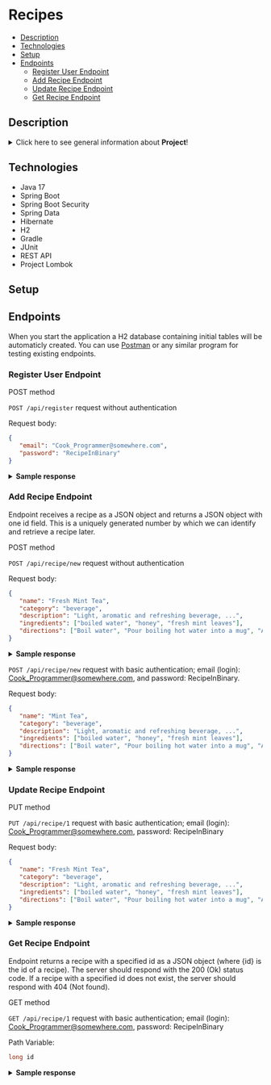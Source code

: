 # Recipes
* [Description](#description)
* [Technologies](#technologies)
* [Setup](#setup)
* [Endpoints](#endpoints)
    * [Register User Endpoint](#register-user-endpoint)
    * [Add Recipe Endpoint](#add-recipe-endpoint)
    * [Update Recipe Endpoint](#update-recipe-endpoint)
    * [Get Recipe Endpoint](#get-recipe-endpoint)

## Description

<details>
<summary>Click here to see general information about <b>Project</b>!</summary>
  
  
A multi-user web application that allows storing, retrieving, updating and deleting recipes. Each user can search for recipes by category or name. The serivce          supports registration process and allows users (after logon) to add their own recipes and to update, delete and search this recipes by ID.
  
  
</details>

## Technologies

<ul>
  <li>Java 17</li>
  <li>Spring Boot</li>
  <li>Spring Boot Security</li>
  <li>Spring Data</li>
  <li>Hibernate</li>
  <li>H2</li>
  <li>Gradle</li>
  <li>JUnit</li>
  <li>REST API</li>
  <li>Project Lombok</li>
</ul>

## Setup

## Endpoints

When you start the application a H2 database containing initial tables will be automaticly created. You can use [Postman](https://www.postman.com) or any similar program for testing existing endpoints.

### Register User Endpoint

POST method

```POST /api/register```    request without authentication

Request body:

```json
{
   "email": "Cook_Programmer@somewhere.com",
   "password": "RecipeInBinary"
}
```
<details>
<summary><b>Sample response</b></summary>
  Stasus code: 200 (Ok)
</details>


### Add Recipe Endpoint

Endpoint receives a recipe as a JSON object and returns a JSON object with one id field. This is a uniquely generated number by which we can identify and retrieve a recipe later. 

POST method

```POST /api/recipe/new```   request without authentication

Request body:

```json 
{
   "name": "Fresh Mint Tea",
   "category": "beverage",
   "description": "Light, aromatic and refreshing beverage, ...",
   "ingredients": ["boiled water", "honey", "fresh mint leaves"],
   "directions": ["Boil water", "Pour boiling hot water into a mug", "Add fresh mint leaves", "Mix and let the mint leaves seep for 3-5 minutes", "Add honey and mix again"]
}
```
<details>
<summary><b>Sample response</b></summary>
  Stasus code: 401 (Unauthorized)
</details>

```POST /api/recipe/new``` request with basic authentication; email (login): Cook_Programmer@somewhere.com, and password: RecipeInBinary.

Request body:

```json
{
   "name": "Mint Tea",
   "category": "beverage",
   "description": "Light, aromatic and refreshing beverage, ...",
   "ingredients": ["boiled water", "honey", "fresh mint leaves"],
   "directions": ["Boil water", "Pour boiling hot water into a mug", "Add fresh mint leaves", "Mix and let the mint leaves seep for 3-5 minutes", "Add honey and mix again"]
}
```

<details>
<summary><b>Sample response</b></summary>
<p>
  
```json 
{
   "id": 1
}
```
  
</p>
</details>

### Update Recipe Endpoint

PUT method

```PUT /api/recipe/1``` request with basic authentication; email (login): Cook_Programmer@somewhere.com, password: RecipeInBinary

Request body:

```json
{
   "name": "Fresh Mint Tea",
   "category": "beverage",
   "description": "Light, aromatic and refreshing beverage, ...",
   "ingredients": ["boiled water", "honey", "fresh mint leaves"],
   "directions": ["Boil water", "Pour boiling hot water into a mug", "Add fresh mint leaves", "Mix and let the mint leaves seep for 3-5 minutes", "Add honey and mix again"]
}
```

<details>
<summary><b>Sample response</b></summary>
  Stasus code: 204 (No Content)
</details>

### Get Recipe Endpoint

Endpoint  returns a recipe with a specified id as a JSON object (where {id} is the id of a recipe). The server should respond with the 200 (Ok) status code. If a recipe with a specified id does not exist, the server should respond with 404 (Not found).

GET method

```GET /api/recipe/1``` request with basic authentication; email (login): Cook_Programmer@somewhere.com, password: RecipeInBinary

Path Variable:
```java
long id
```

<details>
<summary><b>Sample response</b></summary>
<p>
  
```json 
{
   "name": "Fresh Mint Tea",
   "category": "beverage",
   "date": "2020-01-02T12:11:25.034734",
   "description": "Light, aromatic and refreshing beverage, ...",
   "ingredients": ["boiled water", "honey", "fresh mint leaves"],
   "directions": ["Boil water", "Pour boiling hot water into a mug", "Add fresh mint leaves", "Mix and let the mint leaves seep for 3-5 minutes", "Add honey and mix again"]
}
```
  
</p>
</details>







